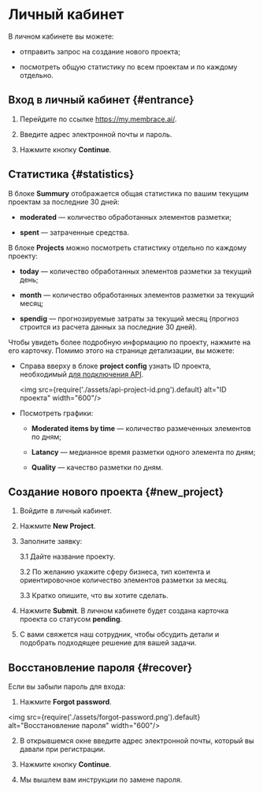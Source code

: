 # Личный кабинет

В личном кабинете вы можете:

- отправить запрос на создание нового проекта;

- посмотреть общую статистику по всем проектам и по каждому отдельно.

## Вход в личный кабинет {#entrance}

1. Перейдите по ссылке https://my.membrace.ai/.

2. Введите адрес электронной почты и пароль.

3. Нажмите кнопку **Continue**.

## Статистика {#statistics}

В блоке **Summury** отображается общая статистика по вашим текущим проектам за последние 30 дней:

- **moderated** — количество обработанных элементов разметки;

- **spent** — затраченные средства.

В блоке **Projects** можно посмотреть статистику отдельно по каждому проекту:

- **today** — количество обработанных элементов разметки за текущий день;

- **month** — количество обработанных элементов разметки за текущий месяц;

- **spendig** — прогнозируемые затраты за текущий месяц (прогноз строится из расчета данных за последние 30 дней).

Чтобы увидеть более подробную информацию по проекту, нажмите на его карточку. Помимо этого на странице детализации, вы можете:

- Справа вверху в блоке **project config** узнать ID проекта, необходимый [для подключения API](https://toloka.ai/ru/docs/toloka-apps/api/concepts/streaming-items).

  <img src={require('./assets/api-project-id.png').default} alt="ID проекта" width="600"/>

- Посмотреть графики:

	- **Moderated items by time** — количество размеченных элементов по дням;

	- **Latancy** — медианное время разметки одного элемента по дням;

	- **Quality** — качество разметки по дням.


## Создание нового проекта {#new_project}

1. Войдите в личный кабинет.

2. Нажмите **New Project**.

3. Заполните заявку:

	3.1 Дайте название проекту.

	3.2 По желанию укажите сферу бизнеса, тип контента и ориентировочное количество элементов разметки за месяц.

	3.3 Кратко опишите, что вы хотите сделать.

3. Нажмите **Submit**. В личном кабинете будет создана карточка проекта со статусом __pending__.

4. С вами свяжется наш сотрудник, чтобы обсудить детали и подобрать подходящее решение для вашей задачи.

## Восстановление пароля {#recover}

Если вы забыли пароль для входа:

1. Нажмите **Forgot password**.

  <img src={require('./assets/forgot-password.png').default} alt="Восстановление пароля" width="600"/>

2. В открывшемся окне введите адрес электронной почты, который вы давали при регистрации.

3. Нажмите кнопку **Continue**.

4. Мы вышлем вам инструкции по замене пароля.
